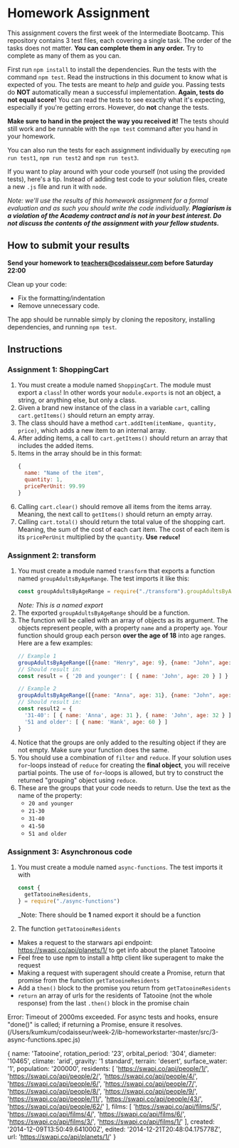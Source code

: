 # Homework Assignment

This assignment covers the first week of the Intermediate Bootcamp. This repository contains 3 test files, each covering a single task. The order of the tasks does not matter. **You can complete them in any order.** Try to complete as many of them as you can. 

First run `npm install` to install the dependencies. Run the tests with the command `npm test`. Read the instructions in this document to know what is expected of you. The tests are meant to _help_ and _guide_ you. Passing tests do **NOT** automatically mean a successful implementation. **Again, tests do not equal score!** You can read the tests to see exactly what it's expecting, especially if you're getting errors. However, do **not** change the tests.

**Make sure to hand in the project the way you received it!** The tests should still work and be runnable with the `npm test` command after you hand in your homework.

You can also run the tests for each assignment individually by executing `npm run test1`, `npm run test2` and `npm run test3`.

If you want to play around with your code yourself (not using the provided tests), here's a tip. Instead of adding test code to your solution files, create a new `.js` file and run it with `node`.

_Note: we'll use the results of this homework assignment for a formal evaluation and as such you should write the code individually. **Plagiarism is a violation of the Academy contract and is not in your best interest. Do not discuss the contents of the assignment with your fellow students.**_

## How to submit your results

**Send your homework to teachers@codaisseur.com before Saturday 22:00**

Clean up your code:

- Fix the formatting/indentation
- Remove unnecessary code.

The app should be runnable simply by cloning the repository, installing dependencies, and running `npm test`.

## Instructions

### Assignment 1: ShoppingCart

1. You must create a module named `ShoppingCart`. The module must export a `class`! In other words your `module.exports` is not an object, a string, or anything else, but only a class.
1. Given a brand new instance of the class in a variable `cart`, calling `cart.getItems()` should return an empty array.
1. The class should have a method `cart.addItem(itemName, quantity, price)`, which adds a new item to an internal array.
1. After adding items, a call to `cart.getItems()` should return an array that includes the added items.
1. Items in the array should be in this format:
    ```js
    {
      name: "Name of the item",
      quantity: 1,
      pricePerUnit: 99.99
    }
    ```
1.  Calling `cart.clear()` should remove all items from the items array. Meaning, the next call to `getItems()` should return an empty array.
1.  Calling `cart.total()` should return the total value of the shopping cart. Meaning, the sum of the cost of each cart item. The cost of each item is its `pricePerUnit` multiplied by the `quantity`. **Use `reduce`!**

### Assignment 2: transform

1.  You must create a module named `transform` that exports a function named `groupAdultsByAgeRange`. The test imports it like this:
    ```js
    const groupAdultsByAgeRange = require("./transform").groupAdultsByAgeRange
    ```
    _Note: This is a named export_
1.  The exported `groupAdultsByAgeRange` should be a function.
1.  The function will be called with an array of objects as its argument. The objects represent people, with a property `name` and a property `age`. Your function should group each person **over the age of 18** into age ranges. Here are a few examples:
    ```js
    // Example 1
    groupAdultsByAgeRange([{name: "Henry", age: 9}, {name: "John", age: 20}])
    // Should result in:
    const result = { '20 and younger': [ { name: 'John', age: 20 } ] }

    // Example 2
    groupAdultsByAgeRange([{name: "Anna", age: 31}, {name: "John", age: 32}, {name: "Hank", age: 60}])
    // Should result in:
    const result2 = { 
      '31-40': [ { name: 'Anna', age: 31 }, { name: 'John', age: 32 } ],
      '51 and older': [ { name: 'Hank', age: 60 } ] 
    }
    ```
1. Notice that the groups are only added to the resulting object if they are not empty. Make sure your function does the same.
1. You should use a combination of `filter` and `reduce`. If your solution uses `for`-loops instead of `reduce` for creating the **final object**, you will receive partial points. The use of `for`-loops is allowed, but try to construct the returned "grouping" object using `reduce`.
1. These are the groups that your code needs to return. Use the text as the name of the property:
    - `20 and younger`
    - `21-30`
    - `31-40`
    - `41-50`
    - `51 and older`

### Assignment 3: Asynchronous code

1. You must create a module named `async-functions`. The test imports it with
    ```js
    const {
      getTatooineResidents,
    } = require("./async-functions")
    ```
    _Note: There should be **1** named export it should be a function

2. The function `getTatooineResidents` 
- Makes a request to the starwars api endpoint: https://swapi.co/api/planets/1/ to get info about the planet Tatooine
- Feel free to use npm to install a http client like superagent to make the request
- Making a request with superagent should create a Promise, return that promise from the function `getTatooineResidents`
- Add a `then()` block to the promise you return from `getTatooineResidents`
- `return` an array of urls for the residents of Tatooine (not the whole response) from the last `.then()` block in the promise chain

Error: Timeout of 2000ms exceeded. For async tests and hooks, ensure "done()" is called; if returning a Promise, ensure it resolves. (/Users/kumkum/codaisseur/week-2/ib-homeworkstarter-master/src/3-async-functions.spec.js)


{ name: 'Tatooine',
rotation_period: '23',
orbital_period: '304',
diameter: '10465',
climate: 'arid',
gravity: '1 standard',
terrain: 'desert',
surface_water: '1',
population: '200000',
residents:
[ 'https://swapi.co/api/people/1/',
'https://swapi.co/api/people/2/',
'https://swapi.co/api/people/4/',
'https://swapi.co/api/people/6/',
'https://swapi.co/api/people/7/',
'https://swapi.co/api/people/8/',
'https://swapi.co/api/people/9/',
'https://swapi.co/api/people/11/',
'https://swapi.co/api/people/43/',
'https://swapi.co/api/people/62/' ],
films:
[ 'https://swapi.co/api/films/5/',
'https://swapi.co/api/films/4/',
'https://swapi.co/api/films/6/',
'https://swapi.co/api/films/3/',
'https://swapi.co/api/films/1/' ],
created: '2014-12-09T13:50:49.641000Z',
edited: '2014-12-21T20:48:04.175778Z',
url: 'https://swapi.co/api/planets/1/' }


   
